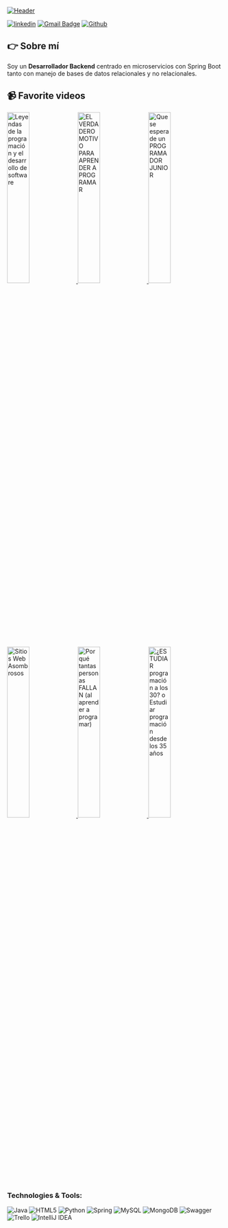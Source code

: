 
<!--
**cristianlambis/cristianlambis** is a ✨ _special_ ✨ repository because its `README.md` (this file) appears on your GitHub profile.

Here are some ideas to get you started:

- 🔭 I’m currently working on ...
- 🌱 I’m currently learning ...
- 👯 I’m looking to collaborate on ...
- 🤔 I’m looking for help with ...
- 💬 Ask me about ...
- 📫 How to reach me: ...
- 😄 Pronouns: ...
- ⚡ Fun fact: ...
-->

[![Header](https://i.postimg.cc/3Rmx5K8S/Welcome-3.png "Header")](https://www.canva.com/design/DAFUx_xfGTE/watch)

[![linkedin](https://img.shields.io/static/v1?label=&message=linkedin&color=0e76a8&logo=linkedin&logoColor=white&style=for-the-badge)](https://www.linkedin.com/in/cristianlambis)
[![Gmail Badge](https://img.shields.io/badge/-gmail-c14438?style=for-the-badge&logo=Gmail&logoColor=ffffff)](mailto:cristianlambis09@gmail.com)  [![Github](https://img.shields.io/badge/-Github-181717?style=for-the-badge&logo=Github&logoColor=white)](https://github.com/cristianlambis)

## 👉 Sobre mí
Soy un **Desarrollador Backend** centrado en microservicios con Spring Boot tanto con manejo de bases de datos relacionales y no relacionales.

## 📹 Favorite videos
<a href='https://www.youtube.com/watch?v=utjwmTdkYws' title="Leyendas de la programación y el desarrollo de software - ver en Youtube" target='_blank'>
  <img width='32%'  src='https://i.ytimg.com/vi/utjwmTdkYws/maxresdefault.jpg' alt='Leyendas de la programación y el desarrollo de software' />
</a>
<a href='https://www.youtube.com/watch?v=AKFkTiNnqVo' title="EL VERDADERO MOTIVO PARA APRENDER A PROGRAMAR - ver en Youtube" target='_blank'>
  <img width='32%'  src='https://i.ytimg.com/vi/AKFkTiNnqVo/maxresdefault.jpg' alt='EL VERDADERO MOTIVO PARA APRENDER A PROGRAMAR' />
</a>
<a href='https://www.youtube.com/watch?v=Mjv2CDobNDk' title="Que se espera de un PROGRAMADOR JUNIOR - ver en Youtube" target='_blank'>
  <img width='32%'  src='https://i.ytimg.com/vi/Mjv2CDobNDk/maxresdefault.jpg' alt='Que se espera de un PROGRAMADOR JUNIOR' />
</a>
<a href='https://www.youtube.com/watch?v=_YwKSdtWr0Q' title="Sitios Web Asombrosos - ver en Youtube" target='_blank'>
  <img width='32%'  src='https://i.ytimg.com/vi/_YwKSdtWr0Q/maxresdefault.jpg' alt='Sitios Web Asombrosos' />
</a>
<a href='https://www.youtube.com/watch?v=I8cTNPL4AFs' title="Por qué tantas personas FALLAN (al aprender a programar) - ver en Youtube" target='_blank'>
  <img width='32%'  src='https://i.ytimg.com/vi/I8cTNPL4AFs/maxresdefault.jpg' alt='Por qué tantas personas FALLAN (al aprender a programar)' />
</a>
<a href='https://www.youtube.com/watch?v=AE8dJC8SqkM' title="¿ESTUDIAR programación a los 30? o Estudiar programación desde los 35 años - ver en Youtube" target='_blank'>
  <img width='32%'  src='https://i.ytimg.com/vi/AE8dJC8SqkM/maxresdefault.jpg' alt='¿ESTUDIAR programación a los 30? o Estudiar programación desde los 35 años' />
</a>

### Technologies & Tools:

![Java](https://img.shields.io/badge/java-%23ED8B00.svg?style=for-the-badge&logo=java&logoColor=white)
![HTML5](https://img.shields.io/badge/html5-%23E34F26.svg?style=for-the-badge&logo=html5&logoColor=white)
![Python](https://img.shields.io/badge/python-3670A0?style=for-the-badge&logo=python&logoColor=ffdd54)
![Spring](https://img.shields.io/badge/spring-%236DB33F.svg?style=for-the-badge&logo=spring&logoColor=white)
![MySQL](https://img.shields.io/badge/mysql-%2300f.svg?style=for-the-badge&logo=mysql&logoColor=white)
![MongoDB](https://img.shields.io/badge/MongoDB-%234ea94b.svg?style=for-the-badge&logo=mongodb&logoColor=white)
![Swagger](https://img.shields.io/badge/-Swagger-%23Clojure?style=for-the-badge&logo=swagger&logoColor=white)
![Trello](https://img.shields.io/badge/Trello-%23026AA7.svg?style=for-the-badge&logo=Trello&logoColor=white)
![IntelliJ IDEA](https://img.shields.io/badge/IntelliJIDEA-000000.svg?style=for-the-badge&logo=intellij-idea&logoColor=white)

 

